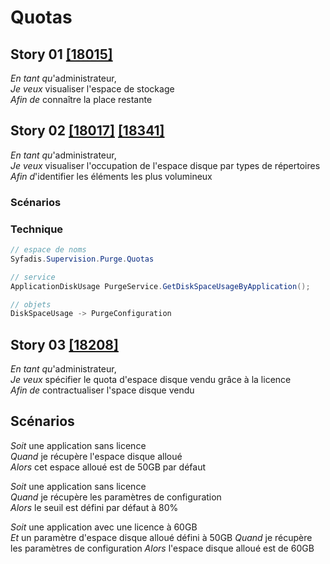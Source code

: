 # Quotas

## Story 01 [[18015]](https://redmine.condate.com/issues/18015)

*En tant qu*'administrateur,<br>
*Je veux* visualiser l'espace de stockage<br>
*Afin de* connaître la place restante<br>



## Story 02 [[18017]](https://redmine.condate.com/issues/18017) [[18341]](https://redmine.condate.com/issues/18341)

*En tant qu*'administrateur,<br>
*Je veux* visualiser l'occupation de l'espace disque par types de répertoires<br>
*Afin d*'identifier les éléments les plus volumineux<br>

### Scénarios


### Technique

```java
// espace de noms
Syfadis.Supervision.Purge.Quotas

// service
ApplicationDiskUsage PurgeService.GetDiskSpaceUsageByApplication();

// objets
DiskSpaceUsage -> PurgeConfiguration
```

## Story 03 [[18208]](https://redmine.condate.com/issues/18208)

*En tant qu*'administrateur,<br>
*Je veux* spécifier le quota d'espace disque vendu grâce à la licence<br>
*Afin de* contractualiser l'space disque vendu<br>

## Scénarios

*Soit* une application sans licence<br>
*Quand* je récupère l'espace disque alloué<br>
*Alors* cet espace alloué est de 50GB par défaut<br>

*Soit* une application sans licence<br>
*Quand* je récupère les paramètres de configuration<br>
*Alors* le seuil est défini par défaut à 80%<br>

*Soit* une application avec une licence à 60GB<br>
*Et* un paramètre d'espace disque alloué défini à 50GB
*Quand* je récupère les paramètres de configuration
*Alors* l'espace disque alloué est de 60GB

